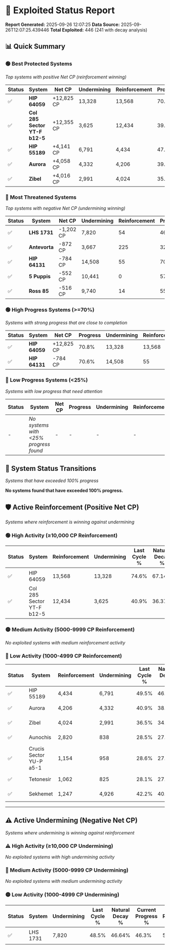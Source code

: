 # 🌟 Exploited Status Report

**Report Generated:** 2025-09-26 12:07:25
**Data Source:** 2025-09-26T12:07:25.439446
**Total Exploited:** 446 (241 with decay analysis)

## 📊 Quick Summary

### 🟢 **Best Protected Systems**
*Top systems with positive Net CP (reinforcement winning)*

| Status | System | Net CP | Undermining | Reinforcement | Progress |
|--------|--------|--------|-------------|---------------|----------|
| ✅ | **HIP 64059** | +12,825 CP | 13,328 | 13,568 | 70.8% |
| ✅ | **Col 285 Sector YT-F b12-5** | +12,355 CP | 3,625 | 12,434 | 39.9% |
| ✅ | **HIP 55189** | +4,141 CP | 6,791 | 4,434 | 47.6% |
| ✅ | **Aurora** | +4,058 CP | 4,332 | 4,206 | 39.7% |
| ✅ | **Zibel** | +4,016 CP | 2,991 | 4,024 | 35.6% |

### 🔴 **Most Threatened Systems**
*Top systems with negative Net CP (undermining winning)*

| Status | System | Net CP | Undermining | Reinforcement | Progress |
|--------|--------|--------|-------------|---------------|----------|
| ✅ | **LHS 1731** | -1,202 CP | 7,820 | 54 | 46.3% |
| ✅ | **Antevorta** | -872 CP | 3,667 | 225 | 32.8% |
| ✅ | **HIP 64131** | -784 CP | 14,508 | 55 | 70.6% |
| ✅ | **5 Puppis** | -552 CP | 10,441 | 0 | 57.8% |
| ✅ | **Ross 85** | -516 CP | 9,740 | 14 | 55.5% |

### 🟢 **High Progress Systems (>=70%)**
*Systems with strong progress that are close to completion*

| Status | System | Net CP | Progress | Undermining | Reinforcement |
|--------|--------|--------|----------|-------------|---------------|
| ✅ | **HIP 64059** | +12,825 CP | 70.8% | 13,328 | 13,568 |
| ✅ | **HIP 64131** | -784 CP | 70.6% | 14,508 | 55 |

### 🔴 **Low Progress Systems (<25%)**
*Systems with low progress that need attention*

| Status | System | Net CP | Progress | Undermining | Reinforcement |
|--------|--------|--------|----------|-------------|---------------|
| - | *No systems with <25% progress found* | - | - | - | - |
## 🔄 System Status Transitions
*Systems that have exceeded 100% progress*

**No systems found that have exceeded 100% progress.**

## 🛡️ Active Reinforcement (Positive Net CP)
*Systems where reinforcement is winning against undermining*

### 🟢 High Activity (≥10,000 CP Reinforcement)

| Status | System | Reinforcement | Undermining | Last Cycle % | Natural Decay % | Current Progress % | Current CP | Net CP | Activity |
|--------|--------|---------------|-------------|--------------|-----------------|-------------------|------------|--------|----------|
| ✅ | HIP 64059 | 13,568 | 13,328 | 74.6% | 67.14% | 70.8% | 247,800 | +12,825 | 🟢 High Reinforcement |
| ✅ | Col 285 Sector YT-F b12-5 | 12,434 | 3,625 | 40.9% | 36.37% | 39.9% | 139,650 | +12,355 | 🟢 High Reinforcement |

### 🟡 Medium Activity (5000-9999 CP Reinforcement)

*No exploited systems with medium reinforcement activity*

### 🔴 Low Activity (1000-4999 CP Reinforcement)

| Status | System | Reinforcement | Undermining | Last Cycle % | Natural Decay % | Current Progress % | Current CP | Net CP | Activity |
|--------|--------|---------------|-------------|--------------|-----------------|-------------------|------------|--------|----------|
| ✅ | HIP 55189 | 4,434 | 6,791 | 49.5% | 46.42% | 47.6% | 166,600 | +4,141 | 🔵 Low Reinforcement |
| ✅ | Aurora | 4,206 | 4,332 | 40.9% | 38.54% | 39.7% | 138,950 | +4,058 | 🔵 Low Reinforcement |
| ✅ | Zibel | 4,024 | 2,991 | 36.5% | 34.45% | 35.6% | 124,600 | +4,016 | 🔵 Low Reinforcement |
| ✅ | Aunochis | 2,820 | 838 | 28.5% | 27.47% | 28.3% | 99,050 | +2,913 | 🔵 Low Reinforcement |
| ✅ | Crucis Sector YU-P a5-1 | 1,154 | 958 | 28.6% | 27.94% | 28.3% | 99,050 | +1,265 | 🔵 Low Reinforcement |
| ✅ | Tetonesir | 1,062 | 825 | 28.1% | 27.56% | 27.9% | 97,649 | +1,194 | 🔵 Low Reinforcement |
| ✅ | Sekhemet | 1,247 | 4,926 | 42.2% | 40.49% | 40.8% | 142,800 | +1,078 | 🔵 Low Reinforcement |


---

## ⚠️ Active Undermining (Negative Net CP)
*Systems where undermining is winning against reinforcement*

### ⚠️ High Activity (≥10,000 CP Undermining)

*No exploited systems with high undermining activity*

### 🔶 Medium Activity (5000-9999 CP Undermining)

*No exploited systems with medium undermining activity*

### 🟡 Low Activity (1000-4999 CP Undermining)

| Status | System | Undermining | Last Cycle % | Natural Decay % | Current Progress % | Reinforcement | Current CP | Net CP | Activity |
|--------|--------|-------------|--------------|-----------------|-------------------|---------------|------------|--------|----------|
| ✅ | LHS 1731 | 7,820 | 48.5% | 46.64% | 46.3% | 54 | 162,050 | -1,202 | 🟡 Low Undermining |
